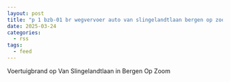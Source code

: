 ```yaml
---
layout: post
title: "p 1 bzb-01 br wegvervoer auto van slingelandtlaan bergen op zoom 201531"
date: 2025-03-24
categories: 
  - rss
tags: 
  - feed
---
```


Voertuigbrand op Van Slingelandtlaan in Bergen Op Zoom
